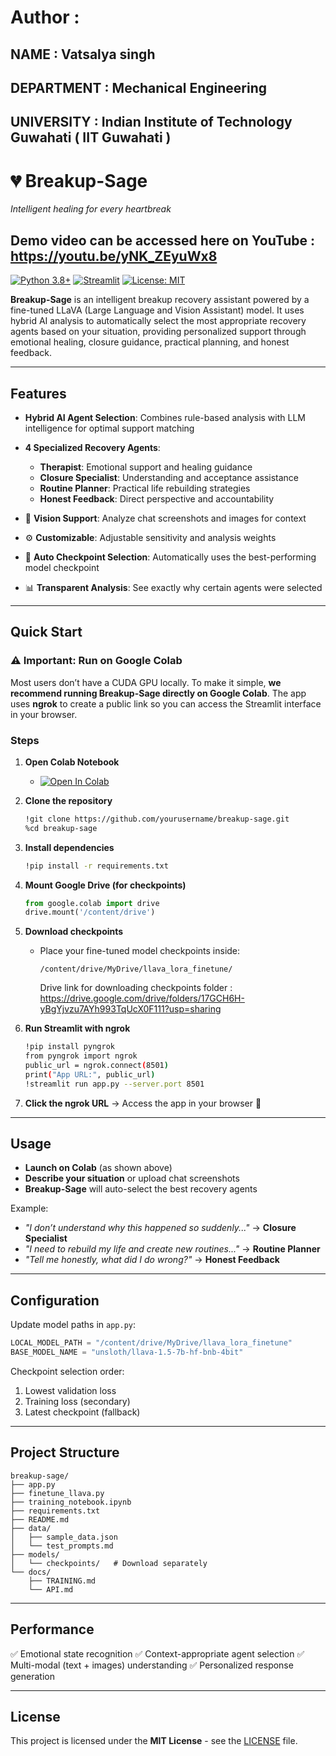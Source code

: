 # Author :
## NAME : Vatsalya singh
## DEPARTMENT : Mechanical Engineering
## UNIVERSITY : Indian Institute of Technology Guwahati ( IIT Guwahati )

# 💔 Breakup-Sage

*Intelligent healing for every heartbreak*

## Demo video can be accessed here on YouTube : https://youtu.be/yNK_ZEyuWx8

[![Python 3.8+](https://img.shields.io/badge/python-3.8+-blue.svg)](https://www.python.org/downloads/release/python-380/)
[![Streamlit](https://img.shields.io/badge/Streamlit-1.28+-red.svg)](https://streamlit.io/)
[![License: MIT](https://img.shields.io/badge/License-MIT-yellow.svg)](https://opensource.org/licenses/MIT)

**Breakup-Sage** is an intelligent breakup recovery assistant powered by a fine-tuned LLaVA (Large Language and Vision Assistant) model. It uses hybrid AI analysis to automatically select the most appropriate recovery agents based on your situation, providing personalized support through emotional healing, closure guidance, practical planning, and honest feedback.

---

## Features

* **Hybrid AI Agent Selection**: Combines rule-based analysis with LLM intelligence for optimal support matching
* **4 Specialized Recovery Agents**:

  * **Therapist**: Emotional support and healing guidance
  * **Closure Specialist**: Understanding and acceptance assistance
  * **Routine Planner**: Practical life rebuilding strategies
  * **Honest Feedback**: Direct perspective and accountability
* 📸 **Vision Support**: Analyze chat screenshots and images for context
* ⚙️ **Customizable**: Adjustable sensitivity and analysis weights
* 🔄 **Auto Checkpoint Selection**: Automatically uses the best-performing model checkpoint
* 📊 **Transparent Analysis**: See exactly why certain agents were selected

---

## Quick Start

### ⚠ Important: Run on Google Colab

Most users don’t have a CUDA GPU locally. To make it simple, **we recommend running Breakup-Sage directly on Google Colab**. The app uses **ngrok** to create a public link so you can access the Streamlit interface in your browser.

### Steps

1. **Open Colab Notebook**

   * [![Open In Colab](https://colab.research.google.com/assets/colab-badge.svg)](https://colab.research.google.com/github/yourusername/breakup-sage/blob/main/training_notebook.ipynb)

2. **Clone the repository**

   ```bash
   !git clone https://github.com/yourusername/breakup-sage.git
   %cd breakup-sage
   ```

3. **Install dependencies**

   ```bash
   !pip install -r requirements.txt
   ```

4. **Mount Google Drive (for checkpoints)**

   ```python
   from google.colab import drive
   drive.mount('/content/drive')
   ```

5. **Download checkpoints**

   * Place your fine-tuned model checkpoints inside:

     ```
     /content/drive/MyDrive/llava_lora_finetune/
     ```
     Drive link for downloading checkpoints folder : https://drive.google.com/drive/folders/17GCH6H-yBgYjvzu7AYh993TqUcX0F111?usp=sharing

6. **Run Streamlit with ngrok**

   ```bash
   !pip install pyngrok
   from pyngrok import ngrok
   public_url = ngrok.connect(8501)
   print("App URL:", public_url)
   !streamlit run app.py --server.port 8501
   ```

7. **Click the ngrok URL** → Access the app in your browser 🎉

---

## Usage

* **Launch on Colab** (as shown above)
* **Describe your situation** or upload chat screenshots
* **Breakup-Sage** will auto-select the best recovery agents

Example:

* *"I don’t understand why this happened so suddenly..."* → **Closure Specialist**
* *"I need to rebuild my life and create new routines..."* → **Routine Planner**
* *"Tell me honestly, what did I do wrong?"* → **Honest Feedback**

---

## Configuration

Update model paths in `app.py`:

```python
LOCAL_MODEL_PATH = "/content/drive/MyDrive/llava_lora_finetune"
BASE_MODEL_NAME = "unsloth/llava-1.5-7b-hf-bnb-4bit"
```

Checkpoint selection order:

1. Lowest validation loss
2. Training loss (secondary)
3. Latest checkpoint (fallback)

---

## Project Structure

```
breakup-sage/
├── app.py
├── finetune_llava.py
├── training_notebook.ipynb
├── requirements.txt
├── README.md
├── data/
│   ├── sample_data.json
│   └── test_prompts.md
├── models/
│   └── checkpoints/   # Download separately
└── docs/
    ├── TRAINING.md
    └── API.md
```

---

## Performance

✅ Emotional state recognition
✅ Context-appropriate agent selection
✅ Multi-modal (text + images) understanding
✅ Personalized response generation

---

## License

This project is licensed under the **MIT License** - see the [LICENSE](LICENSE) file.

